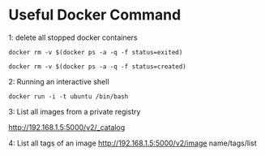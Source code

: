# Useful Docker Command
1: delete all stopped docker containers
```
docker rm -v $(docker ps -a -q -f status=exited)
```
```
docker rm -v $(docker ps -a -q -f status=created)
```

2: Running an interactive shell
```
docker run -i -t ubuntu /bin/bash
```


3: List all images from a private registry

http://192.168.1.5:5000/v2/_catalog

4: List all tags of an image
http://192.168.1.5:5000/v2/image name/tags/list
